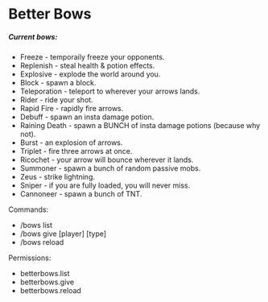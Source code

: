 # Better Bows

##### Current bows:
* Freeze - temporaily freeze your opponents.
* Replenish - steal health & potion effects.
* Explosive - explode the world around you.
* Block - spawn a block.
* Teleporation - teleport to wherever your arrows lands.
* Rider - ride your shot.
* Rapid Fire - rapidly fire arrows.
* Debuff - spawn an insta damage potion.
* Raining Death - spawn a BUNCH of insta damage potions (because why not).
* Burst - an explosion of arrows.
* Triplet - fire three arrows at once.
* Ricochet - your arrow will bounce wherever it lands.
* Summoner - spawn a bunch of random passive mobs.
* Zeus - strike lightning.
* Sniper - if you are fully loaded, you will never miss.
* Cannoneer - spawn a bunch of TNT.

Commands:
* /bows list
* /bows give [player] [type]
* /bows reload

Permissions:
* betterbows.list
* betterbows.give
* betterbows.reload